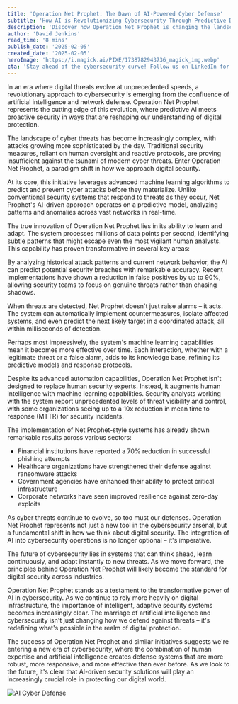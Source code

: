 ```yaml
---
title: 'Operation Net Prophet: The Dawn of AI-Powered Cyber Defense'
subtitle: 'How AI is Revolutionizing Cybersecurity Through Predictive Defense'
description: 'Discover how Operation Net Prophet is changing the landscape of cybersecurity by merging AI with predictive defense strategies. Explore the advancements in threat visibility, reduction of false positives, and the evolving role of AI in digital protection.'
author: 'David Jenkins'
read_time: '8 mins'
publish_date: '2025-02-05'
created_date: '2025-02-05'
heroImage: 'https://i.magick.ai/PIXE/1738782943736_magick_img.webp'
cta: 'Stay ahead of the cybersecurity curve! Follow us on LinkedIn for the latest insights on AI-powered security solutions and digital defense strategies.'
---
```


In an era where digital threats evolve at unprecedented speeds, a revolutionary approach to cybersecurity is emerging from the confluence of artificial intelligence and network defense. Operation Net Prophet represents the cutting edge of this evolution, where predictive AI meets proactive security in ways that are reshaping our understanding of digital protection.

The landscape of cyber threats has become increasingly complex, with attacks growing more sophisticated by the day. Traditional security measures, reliant on human oversight and reactive protocols, are proving insufficient against the tsunami of modern cyber threats. Enter Operation Net Prophet, a paradigm shift in how we approach digital security.

At its core, this initiative leverages advanced machine learning algorithms to predict and prevent cyber attacks before they materialize. Unlike conventional security systems that respond to threats as they occur, Net Prophet's AI-driven approach operates on a predictive model, analyzing patterns and anomalies across vast networks in real-time.

The true innovation of Operation Net Prophet lies in its ability to learn and adapt. The system processes millions of data points per second, identifying subtle patterns that might escape even the most vigilant human analysts. This capability has proven transformative in several key areas:

By analyzing historical attack patterns and current network behavior, the AI can predict potential security breaches with remarkable accuracy. Recent implementations have shown a reduction in false positives by up to 90%, allowing security teams to focus on genuine threats rather than chasing shadows.

When threats are detected, Net Prophet doesn't just raise alarms – it acts. The system can automatically implement countermeasures, isolate affected systems, and even predict the next likely target in a coordinated attack, all within milliseconds of detection.

Perhaps most impressively, the system's machine learning capabilities mean it becomes more effective over time. Each interaction, whether with a legitimate threat or a false alarm, adds to its knowledge base, refining its predictive models and response protocols.

Despite its advanced automation capabilities, Operation Net Prophet isn't designed to replace human security experts. Instead, it augments human intelligence with machine learning capabilities. Security analysts working with the system report unprecedented levels of threat visibility and control, with some organizations seeing up to a 10x reduction in mean time to response (MTTR) for security incidents.

The implementation of Net Prophet-style systems has already shown remarkable results across various sectors:

- Financial institutions have reported a 70% reduction in successful phishing attempts
- Healthcare organizations have strengthened their defense against ransomware attacks
- Government agencies have enhanced their ability to protect critical infrastructure
- Corporate networks have seen improved resilience against zero-day exploits

As cyber threats continue to evolve, so too must our defenses. Operation Net Prophet represents not just a new tool in the cybersecurity arsenal, but a fundamental shift in how we think about digital security. The integration of AI into cybersecurity operations is no longer optional – it's imperative.

The future of cybersecurity lies in systems that can think ahead, learn continuously, and adapt instantly to new threats. As we move forward, the principles behind Operation Net Prophet will likely become the standard for digital security across industries.

Operation Net Prophet stands as a testament to the transformative power of AI in cybersecurity. As we continue to rely more heavily on digital infrastructure, the importance of intelligent, adaptive security systems becomes increasingly clear. The marriage of artificial intelligence and cybersecurity isn't just changing how we defend against threats – it's redefining what's possible in the realm of digital protection.

The success of Operation Net Prophet and similar initiatives suggests we're entering a new era of cybersecurity, where the combination of human expertise and artificial intelligence creates defense systems that are more robust, more responsive, and more effective than ever before. As we look to the future, it's clear that AI-driven security solutions will play an increasingly crucial role in protecting our digital world.

![AI Cyber Defense](https://i.magick.ai/PIXE/1738406181100_magick_img.webp)